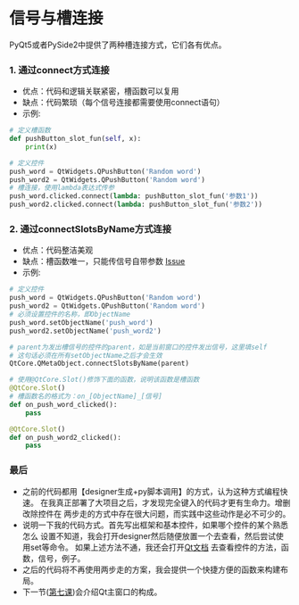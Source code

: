 # 信号与槽连接

PyQt5或者PySide2中提供了两种槽连接方式，它们各有优点。  

### 1. 通过connect方式连接  

* 优点：代码和逻辑关联紧密，槽函数可以复用   
* 缺点：代码繁琐（每个信号连接都需要使用connect语句）  
* 示例:  

```python
# 定义槽函数
def pushButton_slot_fun(self, x):
    print(x)

# 定义控件
push_word = QtWidgets.QPushButton('Random word')
push_word2 = QtWidgets.QPushButton('Random word')
# 槽连接，使用lambda表达式传参
push_word.clicked.connect(lambda: pushButton_slot_fun('参数1'))  
push_word2.clicked.connect(lambda: pushButton_slot_fun('参数2'))  
```
 
### 2. 通过connectSlotsByName方式连接  
  
* 优点：代码整洁美观    
* 缺点：槽函数唯一，只能传信号自带参数 [Issue](https://github.com/se7enXF/pyside2/issues/2#issuecomment-664003084)  
* 示例: 

```python
# 定义控件
push_word = QtWidgets.QPushButton('Random word')
push_word2 = QtWidgets.QPushButton('Random word')
# 必须设置控件的名称，即ObjectName
push_word.setObjectName('push_word')
push_word2.setObjectName('push_word2')

# parent为发出槽信号的控件的parent，如是当前窗口的控件发出信号，这里填self
# 这句话必须在所有setObjectName之后才会生效
QtCore.QMetaObject.connectSlotsByName(parent)

# 使用@QtCore.Slot()修饰下面的函数，说明该函数是槽函数
@QtCore.Slot()
# 槽函数名的格式为：on_[ObjectName]_[信号]
def on_push_word_clicked():
    pass

@QtCore.Slot()
def on_push_word2_clicked():
    pass
```  

### 最后  
* 之前的代码都用【designer生成+py脚本调用】的方式，认为这种方式编程快速。
在我真正部署了大项目之后，才发现完全键入的代码才更有生命力。增删改除控件在
两步走的方式中存在很大问题，而实践中这些动作是必不可少的。
* 说明一下我的代码方式。首先写出框架和基本控件，如果哪个控件的某个熟悉怎么
设置不知道，我会打开designer然后随便放置一个去查看，然后尝试使用set等命令。
如果上述方法不通，我还会打开[Qt文档](https://doc.qt.io/qtforpython/modules.html)
去查看控件的方法，函数，信号，例子。
* 之后的代码将不再使用两步走的方案，我会提供一个快捷方便的函数来构建布局。
* 下一节([第七课](../Lesson_07.主窗口的构成/readme.md))会介绍Qt主窗口的构成。